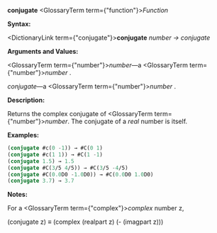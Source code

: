**conjugate** <GlossaryTerm  term={"function"}><i>Function</i></GlossaryTerm> 



**Syntax:** 



<DictionaryLink  term={"conjugate"}><b>conjugate</b></DictionaryLink> *number → conjugate* 



**Arguments and Values:** 



<GlossaryTerm  term={"number"}><i>number</i></GlossaryTerm>—a <GlossaryTerm  term={"number"}><i>number</i></GlossaryTerm> . 



*conjugate*—a <GlossaryTerm  term={"number"}><i>number</i></GlossaryTerm> . 



**Description:** 



Returns the complex conjugate of <GlossaryTerm  term={"number"}><i>number</i></GlossaryTerm>. The conjugate of a *real* number is itself. 



 



 



**Examples:**
```lisp
(conjugate #c(0 -1)) → #C(0 1) 
(conjugate #c(1 1)) → #C(1 -1) 
(conjugate 1.5) → 1.5 
(conjugate #C(3/5 4/5)) → #C(3/5 -4/5) 
(conjugate #C(0.0D0 -1.0D0)) → #C(0.0D0 1.0D0) 
(conjugate 3.7) → 3.7 
```
**Notes:** 



For a <GlossaryTerm  term={"complex"}><i>complex</i></GlossaryTerm> number z, 



(conjugate z) *≡* (complex (realpart z) (- (imagpart z))) 



